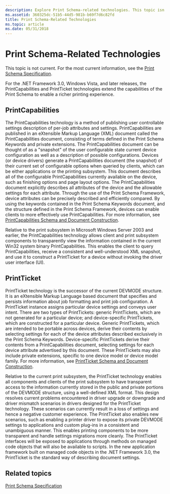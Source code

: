 ```yaml
---
description: Explore Print Schema-related technologies. This topic isn't current. For the most current information, see the Print Schema Specification.
ms.assetid: 360325dc-51b5-44d5-981b-b69f7d6c82fd
title: Print Schema-Related Technologies
ms.topic: article
ms.date: 05/31/2018
---
```


# Print Schema-Related Technologies

This topic is not current. For the most current information, see the [Print Schema Specification](https://download.microsoft.com/download/D/E/C/DECA6E6B-3E81-48E7-B7EF-6D92A547D03C/print-schema-spec-2-0.zip).

For the .NET Framework 3.0, Windows Vista, and later releases, the PrintCapabilities and PrintTicket technologies extend the capabilities of the Print Schema to enable a richer printing experience.

## PrintCapabilities

The PrintCapabilities technology is a method of publishing user controllable settings description of per-job attributes and settings. PrintCapabilities are published in an eXtensible Markup Language (XML) document called the PrintCapabilities document, consisting of terms defined in the Print Schema Keywords and private extensions. The PrintCapabilities document can be thought of as a "snapshot" of the user configurable state current device configuration as well as a description of possible configurations. Devices (or device drivers) generate a PrintCapabilities document (the snapshot) of their current set of configurable options when queried by clients, which can be either applications or the printing subsystem. This document describes all of the configurable PrintCapabilities currently available on the device, such as finishing options and page layout options. The PrintCapabilities document explicitly describes all attributes of the device and the allowable settings for each attribute. Through the use of the Print Schema Framework, device attributes can be precisely described and efficiently compared. By using the keywords contained in the Print Schema Keywords document, and the structure defined in the Print Schema Framework, devices can enable clients to more effectively use PrintCapabilities. For more information, see [PrintCapabilities Schema and Document Construction](printcapabilities-schema-and-document-construction.md).

Relative to the print subsystem in Microsoft Windows Server 2003 and earlier, the PrintCapabilities technology allows client and print subsystem components to transparently view the information contained in the current Win32 system binary PrintCapabilities. This enables the client to query PrintCapabilities, receive a consistent and well-understood XML snapshot, and use it to construct a PrintTicket for a device without invoking the driver user interface (UI).

## PrintTicket

PrintTicket technology is the successor of the current DEVMODE structure. It is an eXtensible Markup Language based document that specifies and persists information about job formatting and print job configuration. A PrintTicket instance assigns particular device settings and conveys user intent. There are two types of PrintTickets: generic PrintTickets, which are not generated for a particular device; and device-specific PrintTickets, which are constructed for a particular device. Generic PrintTickets, which are intended to be portable across devices, derive their contents by selecting settings for each of the device attributes described exclusively in the Print Schema Keywords. Device-specific PrintTickets derive their contents from a PrintCapabilities document, selecting settings for each device attribute advertised by this document. These PrintTickets may also include private extensions, specific to one device model or device model family. For more information, see [PrintTicket Schema and Document Construction](printticket-schema-and-document-construction.md).

Relative to the current print subsystem, the PrintTicket technology enables all components and clients of the print subsystem to have transparent access to the information currently stored in the public and private portions of the DEVMODE structure, using a well-defined XML format. This design resolves current problems encountered in driver upgrade or downgrade and driver mismatch scenarios in drivers designed for the PrintTicket technology. These scenarios can currently result in a loss of settings and hence a negative customer experience. The PrintTicket also enables new scenarios, such as enabling a printer driver to expose its private DEVMODE settings to applications and custom plug-ins in a consistent and unambiguous manner. This enables printing components to be more transparent and handle settings migrations more cleanly. The PrintTicket interfaces will be exposed to applications through methods on managed code objects that will also be available to scripts. In the new application framework built on managed code objects in the .NET Framework 3.0, the PrintTicket is the standard way of describing document settings.

## Related topics

<dl> <dt>

[Print Schema Specification](https://download.microsoft.com/download/D/E/C/DECA6E6B-3E81-48E7-B7EF-6D92A547D03C/print-schema-spec-2-0.zip)
</dt> </dl>

 

 



